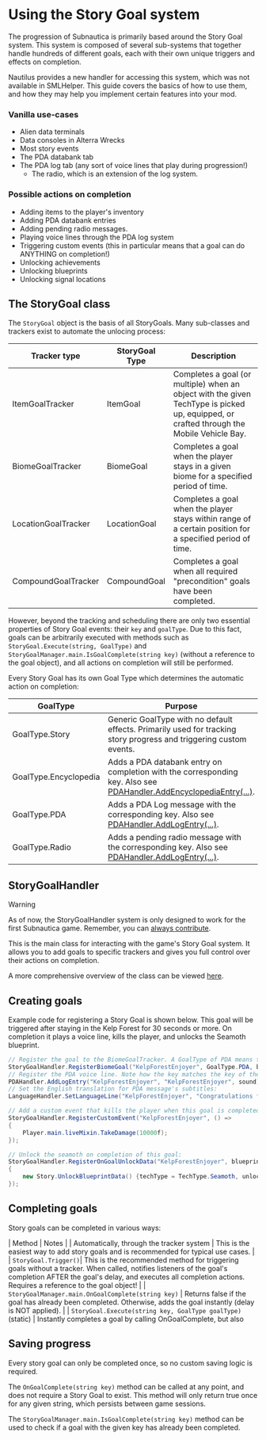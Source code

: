 # Using the Story Goal system

The progression of Subnautica is primarily based around the Story Goal system. This system is composed of several sub-systems that together handle hundreds of different goals, each with their own unique triggers and effects on completion.

Nautilus provides a new handler for accessing this system, which was not available in SMLHelper. This guide covers the basics of how to use them, and how they may help you implement certain features into your mod.

### Vanilla use-cases
- Alien data terminals
- Data consoles in Alterra Wrecks
- Most story events
- The PDA databank tab
- The PDA log tab (any sort of voice lines that play during progression!)
  - The radio, which is an extension of the log system.

### Possible actions on completion
- Adding items to the player's inventory
- Adding PDA databank entries
- Adding pending radio messages.
- Playing voice lines through the PDA log system
- Triggering custom events (this in particular means that a goal can do ANYTHING on completion!)
- Unlocking achievements
- Unlocking blueprints
- Unlocking signal locations

## The StoryGoal class

The `StoryGoal` object is the basis of all StoryGoals. Many sub-classes and trackers exist to automate the unlocing process:

| Tracker type        | StoryGoal Type | Description                                                                                                                              |
| ------------------- | -------------- | ---------------------------------------------------------------------------------------------------------------------------------------- |
| ItemGoalTracker     | ItemGoal       | Completes a goal (or multiple) when an object with the given TechType is picked up, equipped, or crafted through the Mobile Vehicle Bay. |
| BiomeGoalTracker    | BiomeGoal      | Completes a goal when the player stays in a given biome for a specified period of time.                                                  |
| LocationGoalTracker | LocationGoal   | Completes a goal when the player stays within range of a certain position for a specified period of time.                                |
| CompoundGoalTracker | CompoundGoal   | Completes a goal when all required "precondition" goals have been completed.                                                             |

However, beyond the tracking and scheduling there are only two essential properties of Story Goal events: their `key` and `goalType`. Due to this fact, goals can be arbitrarily executed with methods such as `StoryGoal.Execute(string, GoalType)` and `StoryGoalManager.main.IsGoalComplete(string key)` (without a reference to the goal object), and all actions on completion will still be performed.

Every Story Goal has its own Goal Type which determines the automatic action on completion:

| GoalType | Purpose |
| --- | --- |
| GoalType.Story | Generic GoalType with no default effects. Primarily used for tracking story progress and triggering custom events. |
| GoalType.Encyclopedia | Adds a PDA databank entry on completion with the corresponding key. Also see [PDAHandler.AddEncyclopediaEntry(...)](https://subnauticamodding.github.io/Nautilus/api/Nautilus.Handlers.PDAHandler.html#Nautilus_Handlers_PDAHandler_AddEncyclopediaEntry_PDAEncyclopedia_EntryData_). |
| GoalType.PDA | Adds a PDA Log message with the corresponding key. Also see [PDAHandler.AddLogEntry(...)](https://subnauticamodding.github.io/Nautilus/api/Nautilus.Handlers.PDAHandler.html#Nautilus_Handlers_PDAHandler_AddLogEntry). |
| GoalType.Radio | Adds a pending radio message with the corresponding key. Also see [PDAHandler.AddLogEntry(...)](https://subnauticamodding.github.io/Nautilus/api/Nautilus.Handlers.PDAHandler.html#Nautilus_Handlers_PDAHandler_AddLogEntry). |

## StoryGoalHandler

> [!WARNING]
> As of now, the StoryGoalHandler system is only designed to work for the first Subnautica game. Remember, you can [always contribute](https://github.com/SubnauticaModding/Nautilus/blob/master/Nautilus/Handlers/StoryGoalHandler_Subnautica.cs).

This is the main class for interacting with the game's Story Goal system. It allows you to add goals to specific trackers and gives you full control over their actions on completion.

A more comprehensive overview of the class can be viewed [here](https://subnauticamodding.github.io/Nautilus/api/Nautilus.Handlers.StoryGoalHandler.html).

## Creating goals

Example code for registering a Story Goal is shown below. This goal will be triggered after staying in the Kelp Forest for 30 seconds or more. On completion it plays a voice line, kills the player, and unlocks the Seamoth blueprint.

```csharp
// Register the goal to the BiomeGoalTracker. A GoalType of PDA means that this goal will trigger a PDA line and add it to the log on completion:
StoryGoalHandler.RegisterBiomeGoal("KelpForestEnjoyer", GoalType.PDA, biomeName: "kelpForest", minStayDuration: 30f, delay: 3f);
// Register the PDA voice line. Note how the key matches the key of the story goal:
PDAHandler.AddLogEntry("KelpForestEnjoyer", "KelpForestEnjoyer", sound);
// Set the English translation for PDA message's subtitles:
LanguageHandler.SetLanguageLine("KelpForestEnjoyer", "Congratulations for staying in the Kelp Forest for 30 seconds!", "English");

// Add a custom event that kills the player when this goal is completed:
StoryGoalHandler.RegisterCustomEvent("KelpForestEnjoyer", () =>
{
    Player.main.liveMixin.TakeDamage(10000f);
});

// Unlock the seamoth on completion of this goal:
StoryGoalHandler.RegisterOnGoalUnlockData("KelpForestEnjoyer", blueprints: new Story.UnlockBlueprintData[]
{
    new Story.UnlockBlueprintData() {techType = TechType.Seamoth, unlockType = Story.UnlockBlueprintData.UnlockType.Available},
});
```

## Completing goals

Story goals can be completed in various ways:

| Method | Notes |
| Automatically, through the tracker system | This is the easiest way to add story goals and is recommended for typical use cases. |
| `StoryGoal.Trigger()`| This is the recommended method for triggering goals without a tracker. When called, notifies listeners of the goal's completion AFTER the goal's delay, and executes all completion actions. Requires a reference to the goal object! |
| `StoryGoalManager.main.OnGoalComplete(string key)` | Returns false if the goal has already been completed. Otherwise, adds the goal instantly (delay is NOT applied). |
| `StoryGoal.Execute(string key, GoalType goalType)` (static) | Instantly completes a goal by calling OnGoalComplete, but also 

## Saving progress

Every story goal can only be completed once, so no custom saving logic is required.

The `OnGoalComplete(string key)` method can be called at any point, and does not require a Story Goal to exist. This method will only return true once for any given string, which persists between game sessions.

The `StoryGoalManager.main.IsGoalComplete(string key)` method can be used to check if a goal with the given key has already been completed.

